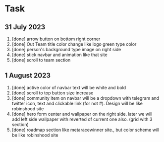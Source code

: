 # Task

## 31 July 2023

1. [done] arrow button on bottom right corner
2. [done] Out Team title color change like logo green type color
3. [done] person's background type image on right side
4. [done] stick navbar and animation like that site
5. [done] scroll to team section

## 1 August 2023

1. [done] active color of navbar text will be white and bold
2. [done] scroll to top button size increase
3. [done] community item on navbar will be a dropdown with telegram and twitter icon, text and clickable link (for not #). Design will be like robinshood site
4. [done] hero form center and wallpaper on the right side. later we will add left side wallpaper with reverted of current one also. (grid with 3 section)
5. [done] roadmap section like metaracewinner site., but color scheme will be like robinshood site
